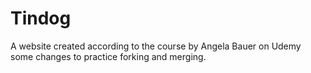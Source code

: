 # Tindog
A website created according to the course by Angela Bauer on Udemy
some changes to practice forking and merging.
